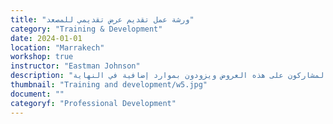 ```yaml
---
title: "ورشة عمل تقديم عرض تقديمي للمصعد"
category: "Training & Development"
date: 2024-01-01
location: "Marrakech"
workshop: true
instructor: "Eastman Johnson"
description: "كما يقول المثل، الانطباعات الأولى هي كل شيء. في ورشة العمل هذه، يتعرف المشاركون على أهمية الانطباعات الأولى عندما يتعلق الأمر بالتواصل والتوسع في المشاريع. ومن الأجزاء الأساسية للانطباع الأول هو عرض المصعد، أو ما تقوله للشركاء والمستثمرين المحتملين لتزويدهم بشرح واضح وموجز لمشروعك وكذلك إلهامهم للعمل معك. يتدرب المشاركون على ابتكار أنواع عديدة من عروض المصعد، بما في ذلك العروض الترويجية لوسائل التواصل الاجتماعي. كما يتدرب المشاركون على هذه العروض ويزودون بموارد إضافية في النهاية."
thumbnail: "Training and development/w5.jpg"
document: ""
categoryf: "Professional Development"
---
```

